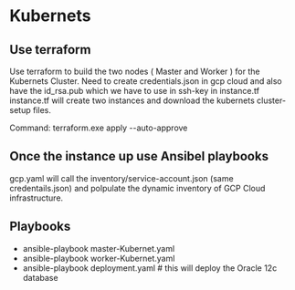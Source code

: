 # Kubernets

Use terraform
-------------------
Use terraform to build the two nodes ( Master and Worker ) for the Kubernets Cluster.
 Need to create credentials.json in gcp cloud and also have the id_rsa.pub which we have to use in ssh-key in instance.tf 
 instance.tf will create two instances and download the kubernets cluster-setup files.

Command: terraform.exe apply --auto-approve

Once the instance up use Ansibel playbooks 
--------------------------------------------
gcp.yaml will call the inventory/service-account.json (same credentails.json) and polpulate the dynamic inventory of GCP Cloud infrastructure.

Playbooks
----------
 - ansible-playbook master-Kubernet.yaml
 - ansible-playbook worker-Kubernet.yaml
 - ansible-playbook deployment.yaml # this will deploy the Oracle 12c database

